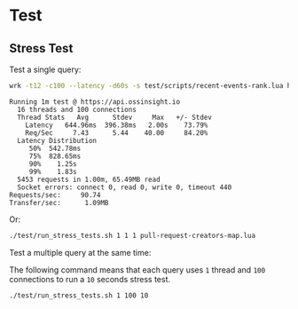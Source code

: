 # Test

## Stress Test

Test a single query:

```bash
wrk -t12 -c100 --latency -d60s -s test/scripts/recent-events-rank.lua https://api.ossinsight.io
```

```
Running 1m test @ https://api.ossinsight.io
  16 threads and 100 connections
  Thread Stats   Avg      Stdev     Max   +/- Stdev
    Latency   644.96ms  396.38ms   2.00s    73.79%
    Req/Sec     7.43      5.44    40.00     84.20%
  Latency Distribution
     50%  542.78ms
     75%  828.65ms
     90%    1.25s 
     99%    1.83s 
  5453 requests in 1.00m, 65.49MB read
  Socket errors: connect 0, read 0, write 0, timeout 440
Requests/sec:     90.74
Transfer/sec:      1.09MB
```

Or:

```bash
./test/run_stress_tests.sh 1 1 1 pull-request-creators-map.lua
```

Test a multiple query at the same time:

The following command means that each query uses `1` thread and `100` connections to run a `10` seconds stress test.

```bash
./test/run_stress_tests.sh 1 100 10
```

